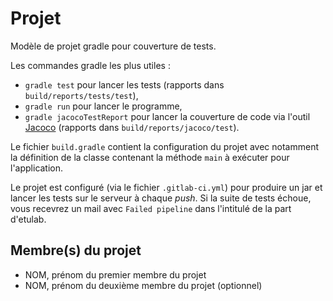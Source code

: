 # Projet

Modèle de projet gradle pour couverture de tests.

Les commandes gradle les plus utiles :

- `gradle test` pour lancer les tests (rapports dans `build/reports/tests/test`),
- `gradle run` pour lancer le programme,
- `gradle jacocoTestReport` pour lancer la couverture de code via l'outil [Jacoco](https://www.eclemma.org/jacoco/) (rapports dans `build/reports/jacoco/test`).

Le fichier `build.gradle` contient la configuration du projet avec notamment la définition de la classe contenant la méthode `main` à exécuter pour l'application.

Le projet est configuré (via le fichier `.gitlab-ci.yml`) pour produire un jar et lancer les tests sur le serveur à chaque *push*. Si la suite de tests échoue, vous recevrez un mail avec `Failed pipeline` dans l'intitulé de la part d'etulab.


## Membre(s) du projet

- NOM, prénom du premier membre du projet
- NOM, prénom du deuxième membre du projet (optionnel)